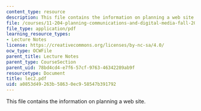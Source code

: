 ```yaml
---
content_type: resource
description: This file contains the information on planning a web site.
file: /courses/11-204-planning-communications-and-digital-media-fall-2004/a0853d49263b58630ec958547b391792_lec2.pdf
file_type: application/pdf
learning_resource_types:
- Lecture Notes
license: https://creativecommons.org/licenses/by-nc-sa/4.0/
ocw_type: OCWFile
parent_title: Lecture Notes
parent_type: CourseSection
parent_uid: 78bd4cd4-e7f6-57cf-9763-46342289ab9f
resourcetype: Document
title: lec2.pdf
uid: a0853d49-263b-5863-0ec9-58547b391792
---
```

This file contains the information on planning a web site.